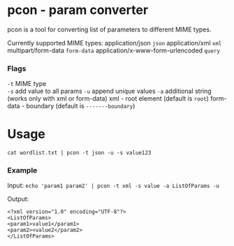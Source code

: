 # pcon - param converter
pcon is a tool for converting list of parameters to different MIME types.

Currently supported MIME types:
application/json                    `json`
application/xml                     `xml`
multipart/form-data                 `form-data`
application/x-www-form-urlencoded   `query`


### Flags

`-t` MIME type  
`-s` add value to all params
`-u` append unique values
`-a` additional string (works only with xml or form-data)
    xml - root element (default is `root`)
    form-data - boundary (default is `-------boundary`)


# Usage
`cat wordlist.txt | pcon -t json -u -s value123`

### Example

Input:
`echo 'param1 param2' | pcon -t xml -s value -a ListOfParams -u`

Output:
```
<?xml version="1.0" encoding="UTF-8"?>
<ListOfParams>
<param1>value1</param1>
<param2><value2</param2>
</ListOfParams>
```
